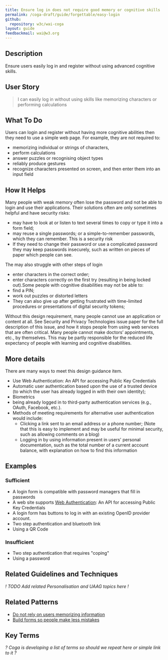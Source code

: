 ```yaml
---
title: Ensure log in does not require good memory or cognitive skills
permalink: /coga-draft/guide/forgettable/easy-login
github:
  repository: w3c/wai-coga
layout: guide
feedbackmail: wai@w3.org
---
```


## Description

Ensure users easily log in and register without using advanced cognitive skills.

## User Story

<blockquote class="pull">I can easily log in without using skills like memorizing characters or performing calculations</blockquote>

## What To Do

Users can login and register without having more cognitive abilities then they need to use a simple web page. For example, they are not required to:

- memorizing individual or strings of characters,
- perform calculations
- answer puzzles or recognising object types
- reliably produce gestures
- recognize characters presented on screen, and then enter them into an input field

## How It Helps

Many people with weak memory often lose the password and not be able to login and use their applications. Their solutions often are only sometimes helpful and have security risks:

- may have to look at or listen to text several times to copy or type it into a form field;
- may reuse a single passwords; or a simple-to-remember passwords, which they can remember. This is a security risk
- If they need to change their password or use a complicated password they may keep passwords insecurely, such as written on pieces of paper which people can see.

The may also struggle with other steps of login

- enter characters in the correct order;
- enter characters correctly on the first try (resulting in being locked out).Some people with cognitive disabilities may not be able to:
- find a PIN;
- work out puzzles or distorted letters
- They can also give up after getting frustrated with time-limited procedures or presentations of digital security tokens;

Without this design requirement, many people cannot use an application or content at all. See Security and Privacy Technologies issue paper for the full description of this issue, and how it stops people from using web services that are often critical. Many people cannot make doctors’ appointments, etc., by themselves. This may be partly responsible for the reduced life expectancy of people with learning and cognitive disabilities.

## More details

There are many ways to meet this design guidance item.

- Use Web Authentication: An API for accessing Public Key Credentials
- Automatic user authentication based upon the use of a trusted device (to which the user has already logged in with their own identity);
- Biometrics
- being already logged in to third-party authentication services (e.g., OAuth, Facebook, etc.).
- Methods of meeting requirements for alternative user authentication would include:
  - Clicking a link sent to an email address or a phone number; (Note that this is easy to implement and may be useful for minimal security, such as allowing comments on a blog)
  - Logging in by using information present in users' personal documentation, such as the total number of a current account balance, with explanation on how to find this information

## Examples

### Sufficient

- A login form is compatible with password managers that fill in passwords
- A web site supports [Web Authentication](https://www.w3.org/TR/webauthn/): An API for accessing Public Key Credentials
- A login form has buttons to log in with an existing OpenID provider account.
- Two step authentication and bluetooth link
- Using a QR Code

### Insufficient

- Two step authentication that requires "coping"
- Using a password

## Related Guidelines and Techniques

_! TODO Add related Personalisation and UAAG topics here !_

## Related Patterns

- [Do not rely on users memorizing information](avoid-recall)
- [Build forms so people make less mistakes](../certain/prevent-mistakes)

## Key Terms

_? Coga is developing a list of terms so should we repeat here or simple link to it ?_
